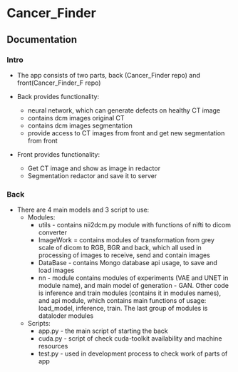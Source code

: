 # Cancer_Finder

## Documentation

### Intro

- The app consists of two parts, back (Cancer_Finder repo) and front(Cancer_Finder_F repo)
- Back provides functionality:
    - neural network, which can generate defects on healthy CT image
    - contains dcm images original CT
    - contains dcm images segmentation
    - provide access to CT images from front and get new segmentation from front

- Front provides functionality:
    - Get CT image and show as image in redactor
    - Segmentation redactor and save it to server

### Back

- There are 4 main models and 3 script to use:
    - Modules:
        - utils - contains nii2dcm.py module with functions of nifti to dicom converter
        - ImageWork = contains modules of transformation from grey scale of dicom to RGB, BGR and back, which all used
          in
          processing of images to receive, send and contain images
        - DataBase - contains Mongo database api usage, to save and load images
        - nn - module contains modules of experiments (VAE and UNET in module name), and main model of generation - GAN.
          Other code is inference and train modules (contains it in modules names), and api module, which contains main
          functions of usage:
          load_model, inference, train. The last group of modules is dataloder modules
    - Scripts:
        - app.py - the main script of starting the back
        - cuda.py - script of check cuda-toolkit availability and machine resources
        - test.py - used in development process to check work of parts of app
